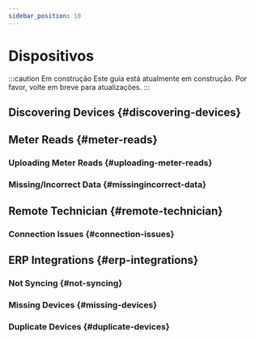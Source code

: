 ```yaml
---
sidebar_position: 10
---
```


# Dispositivos

:::caution Em construção
Este guia está atualmente em construção. Por favor, volte em breve para atualizações.
:::

## Discovering Devices {#discovering-devices}

## Meter Reads {#meter-reads}
### Uploading Meter Reads {#uploading-meter-reads}
### Missing/Incorrect Data {#missingincorrect-data}

## Remote Technician {#remote-technician}
### Connection Issues {#connection-issues}

## ERP Integrations {#erp-integrations}
### Not Syncing {#not-syncing}
### Missing Devices {#missing-devices}
### Duplicate Devices {#duplicate-devices}
